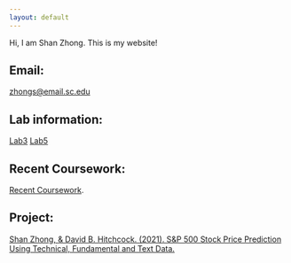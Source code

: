 ```yaml
---
layout: default
---
```


Hi, I am Shan Zhong. This is my website!

## Email:

zhongs@email.sc.edu

## Lab information:

[Lab3](https://github.com/Shanlearning/Stat201/tree/master/Lab3) 
[Lab5](https://github.com/Shanlearning/Stat201/tree/master/Lab5)

## Recent Coursework:
[Recent Coursework](https://github.com/Shanlearning/past-coursework#past-coursework).

## Project:
[Shan Zhong, & David B. Hitchcock. (2021). S&P 500 Stock Price Prediction Using Technical, Fundamental and Text Data.](https://arxiv.org/abs/2108.10826)
